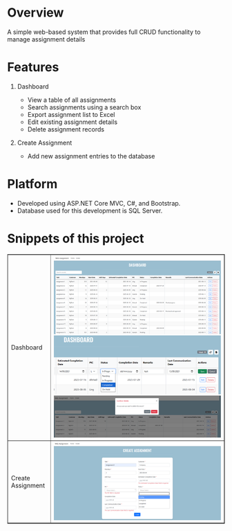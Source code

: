 # Overview

A simple web-based system that provides full CRUD functionality to manage assignment details

# Features
1. Dashboard
   - View a table of all assignments
   - Search assignments using a search box
   - Export assignment list to Excel
   - Edit existing assignment details
   - Delete assignment records

2. Create Assignment
   - Add new assignment entries to the database

# Platform
- Developed using ASP.NET Core MVC, C#, and Bootstrap.
- Database used for this development is SQL Server.

# Snippets of this project

<table border="1">
  <tr>
    <td>Dashboard</td>
    <td colspan="3">
      <img src="UI/Dashboard.png">
      <img src="UI/Edit.png">
      <img src="UI/Delete.png">
    </td>
  </tr>
  <tr>
    <td>Create Assignment</td>
    <td colspan="3">
      <img src="UI/CreateAssignment.png">
    </td>
  </tr>
</table>
